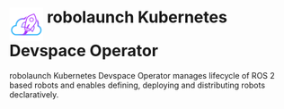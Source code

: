# <img src="https://raw.githubusercontent.com/robolaunch/trademark/main/logos/svg/rocket.svg" width="60" height="60" align="top"> robolaunch Kubernetes Devspace Operator

robolaunch Kubernetes Devspace Operator manages lifecycle of ROS 2 based robots and enables defining, deploying and distributing robots declaratively.